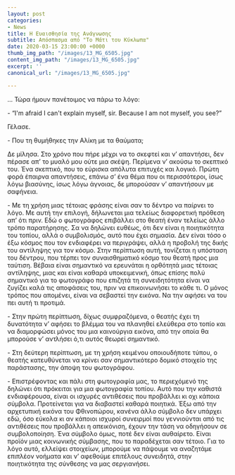 ```yaml
---
layout: post
categories:
- News
title: Η Ευαισθησία της Ανάγνωσης
subtitle: Απόσπασμα από "Το Μάτι του Κύκλωπα"
date: 2020-03-15 23:00:00 +0000
thumb_img_path: "/images/13_MG_6505.jpg"
content_img_path: "/images/13_MG_6505.jpg"
excerpt: ''
canonical_url: "/images/13_MG_6505.jpg"

---
```

... Τώρα ήμουν πανέτοιμος να πάρω το λόγο:

\- “I'm afraid I can't explain myself, sir. Because I am not myself, you see?”

Γέλασε.

\- Που τη θυμήθηκες την Αλίκη με τα θαύματα;

Δε μίλησα. Στο χρόνο που πήρε μέχρι να το σκεφτεί και ν’ απαντήσει, δεν πέρασε απ’ το μυαλό μου ούτε μια σκέψη. Περίμενα ν’ ακούσω το σκεπτικό του. Ένα σκεπτικό, που το εύρισκα απόλυτα επιτυχές και λογικό. Πρώτη φορά έπαιρνα απαντήσεις, επάνω σ’ ένα θέμα που οι περισσότεροι, ίσως λόγω βιασύνης, ίσως λόγω άγνοιας, δε μπορούσαν ν’ απαντήσουν με σαφήνεια.

\- Με τη χρήση μιας τέτοιας φράσης είναι σαν το δέντρο να παίρνει το λόγο. Με αυτή την επιλογή, δήλωνεται μια τελείως διαφορετική πρόθεση απ’ ότι πριν. Εδώ ο φωτογράφος επιβάλλει στο θεατή έναν τελείως άλλο τρόπο παρατήρησης. Σα να δηλώνει ευθέως, ότι δεν είναι η ποιητικότητα του τοπίου, αλλά ο συμβολισμός, αυτό που έχει σημασία. Δεν είναι τόσο ο έξω κόσμος που τον ενδιαφέρει να περιγράψει, αλλά η προβολή της δικής του αντίληψης για τον κόσμο. Στην περίπτωση αυτή, τονίζεται η υπόσταση του δέντρου, που τέρπει τον συναισθηματικό κόσμο του θεατή προς μια ταύτιση. Βέβαια είναι σημαντικό να ερευνάται η ορθότητά μιας τέτοιας αντίληψης, μιας και είναι καθαρά υποκειμενική, όπως επίσης πολύ σημαντικό για το φωτογράφο που επιζητά τη συνειδητότητα είναι να ζυγίζει καλά τις αποφάσεις του, πριν να επικοινωνήσει το κάθε τι. Ο μόνος τρόπος που απομένει, είναι να σεβαστεί την εικόνα. Να την αφήσει να του πει αυτή τι προτιμά.

\- Στην πρώτη περίπτωση, δίχως συμφραζόμενα, ο θεατής έχει τη δυνατότητα ν’ αφήσει το βλέμμα του να πλανηθεί ελεύθερα στο τοπίο και να διαμορφώσει μόνος του μια καινούργια εικόνα, από την οποία θα μπορούσε ν’ αντλήσει ό,τι αυτός θεωρεί σημαντικό.

\- Στη δεύτερη περίπτωση, με τη χρήση κειμένου οποιουδήποτε τύπου, ο θεατής κατευθύνεται να κρίνει σαν σημαντικότερο δομικό στοιχείο της παράστασης, την άποψη του φωτογράφου.

\- Επιστρέφοντας και πάλι στη φωτογραφία μας, το περιεχόμενό της δηλώνει ότι πρόκειται για μια φωτογραφία τοπίου. Αυτό που την καθιστά ενδιαφέρουσα, είναι οι ισχυρές αντιθέσεις που προβάλλει κι οχι κάποια σύμβολα. Προτείνεται για να διαβαστεί καθαρά ποιητικά. Έξω από την αρχετυπική εικόνα του Φθινοπώρου, κανένα άλλο σύμβολο δεν υπάρχει εδώ, όσο εύκολα κι αν κάποιοι ισχυροί συνειρμοί που γεννιούνται από τις αντιθέσεις που προβάλλει η απεικόνιση, έχουν την τάση να οδηγήσουν σε συμβολοποίηση. Ένα σύμβολο όμως, ποτέ δεν είναι αυθαίρετο. Είναι προϊόν μιας κοινωνικής σύμβασης, που το παραδέχεται σαν τέτοιο. Για το λόγο αυτό, ελλείψει στοιχείων, μπορούμε να πάψουμε να αναζητάμε επιπλέον νοήματα και ν’ αφεθούμε επιτέλους συνειδητά, στην ποιητικότητα της σύνθεσης να μας σεργιανήσει.